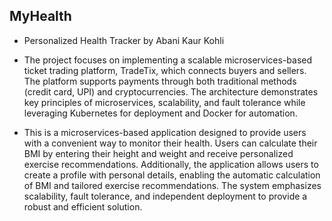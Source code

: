 ## MyHealth

- Personalized Health Tracker by Abani Kaur Kohli
  
- The project focuses on implementing a scalable microservices-based ticket trading platform, TradeTix, which connects buyers and sellers. The platform supports payments through both traditional methods (credit card, UPI) and cryptocurrencies. The architecture demonstrates key principles of microservices, scalability, and fault tolerance while leveraging Kubernetes for deployment and Docker for automation.

- This is a microservices-based application designed to provide users with a convenient way to monitor their health. Users can calculate their BMI by entering their height and weight and receive personalized exercise recommendations. Additionally, the application allows users to create a profile with personal details, enabling the automatic calculation of BMI and tailored exercise recommendations. The system emphasizes scalability, fault tolerance, and independent deployment to provide a robust and efficient solution.


